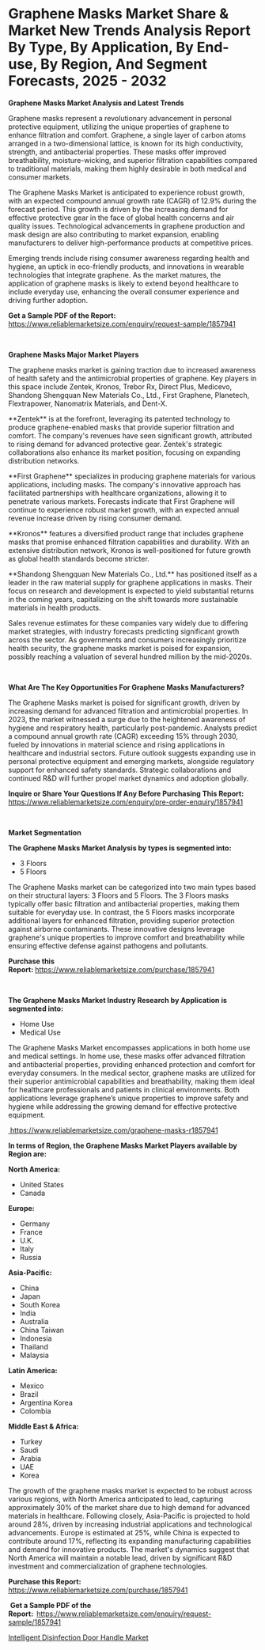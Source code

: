 <p><h1>Graphene Masks Market Share & Market New Trends Analysis Report By Type, By Application, By End-use, By Region, And Segment Forecasts, 2025 - 2032</h1></p><p><strong>Graphene Masks Market Analysis and Latest Trends</strong></p>
<p><p>Graphene masks represent a revolutionary advancement in personal protective equipment, utilizing the unique properties of graphene to enhance filtration and comfort. Graphene, a single layer of carbon atoms arranged in a two-dimensional lattice, is known for its high conductivity, strength, and antibacterial properties. These masks offer improved breathability, moisture-wicking, and superior filtration capabilities compared to traditional materials, making them highly desirable in both medical and consumer markets.</p><p>The Graphene Masks Market is anticipated to experience robust growth, with an expected compound annual growth rate (CAGR) of 12.9% during the forecast period. This growth is driven by the increasing demand for effective protective gear in the face of global health concerns and air quality issues. Technological advancements in graphene production and mask design are also contributing to market expansion, enabling manufacturers to deliver high-performance products at competitive prices.</p><p>Emerging trends include rising consumer awareness regarding health and hygiene, an uptick in eco-friendly products, and innovations in wearable technologies that integrate graphene. As the market matures, the application of graphene masks is likely to extend beyond healthcare to include everyday use, enhancing the overall consumer experience and driving further adoption.</p></p>
<p><strong>Get a Sample PDF of the Report:&nbsp;</strong> <a href="https://www.reliablemarketsize.com/enquiry/request-sample/1857941?utm_campaign=2278&utm_medium=2&utm_source=Github&utm_content=ia&utm_term=10022025&utm_id=graphene-masks">https://www.reliablemarketsize.com/enquiry/request-sample/1857941</a></p>
<p>&nbsp;</p>
<p><strong>Graphene Masks Major Market Players</strong></p>
<p><p>The graphene masks market is gaining traction due to increased awareness of health safety and the antimicrobial properties of graphene. Key players in this space include Zentek, Kronos, Trebor Rx, Direct Plus, Medicevo, Shandong Shengquan New Materials Co., Ltd., First Graphene, Planetech, Flextrapower, Nanomatrix Materials, and Dent-X.</p><p>**Zentek** is at the forefront, leveraging its patented technology to produce graphene-enabled masks that provide superior filtration and comfort. The company's revenues have seen significant growth, attributed to rising demand for advanced protective gear. Zentek's strategic collaborations also enhance its market position, focusing on expanding distribution networks.</p><p>**First Graphene** specializes in producing graphene materials for various applications, including masks. The company's innovative approach has facilitated partnerships with healthcare organizations, allowing it to penetrate various markets. Forecasts indicate that First Graphene will continue to experience robust market growth, with an expected annual revenue increase driven by rising consumer demand.</p><p>**Kronos** features a diversified product range that includes graphene masks that promise enhanced filtration capabilities and durability. With an extensive distribution network, Kronos is well-positioned for future growth as global health standards become stricter.</p><p>**Shandong Shengquan New Materials Co., Ltd.** has positioned itself as a leader in the raw material supply for graphene applications in masks. Their focus on research and development is expected to yield substantial returns in the coming years, capitalizing on the shift towards more sustainable materials in health products.</p><p>Sales revenue estimates for these companies vary widely due to differing market strategies, with industry forecasts predicting significant growth across the sector. As governments and consumers increasingly prioritize health security, the graphene masks market is poised for expansion, possibly reaching a valuation of several hundred million by the mid-2020s.</p></p>
<p>&nbsp;</p>
<p><strong>What Are The Key Opportunities For Graphene Masks Manufacturers?</strong></p>
<p><p>The Graphene Masks market is poised for significant growth, driven by increasing demand for advanced filtration and antimicrobial properties. In 2023, the market witnessed a surge due to the heightened awareness of hygiene and respiratory health, particularly post-pandemic. Analysts predict a compound annual growth rate (CAGR) exceeding 15% through 2030, fueled by innovations in material science and rising applications in healthcare and industrial sectors. Future outlook suggests expanding use in personal protective equipment and emerging markets, alongside regulatory support for enhanced safety standards. Strategic collaborations and continued R&D will further propel market dynamics and adoption globally.</p></p>
<p><strong>Inquire or Share Your Questions If Any Before Purchasing This Report:</strong> <a href="https://www.reliablemarketsize.com/enquiry/pre-order-enquiry/1857941?utm_campaign=2278&utm_medium=2&utm_source=Github&utm_content=ia&utm_term=10022025&utm_id=graphene-masks">https://www.reliablemarketsize.com/enquiry/pre-order-enquiry/1857941</a></p>
<p>&nbsp;</p>
<p><strong>Market Segmentation</strong></p>
<p><strong>The Graphene Masks Market Analysis by types is segmented into:</strong></p>
<p><ul><li>3 Floors</li><li>5 Floors</li></ul></p>
<p><p>The Graphene Masks market can be categorized into two main types based on their structural layers: 3 Floors and 5 Floors. The 3 Floors masks typically offer basic filtration and antibacterial properties, making them suitable for everyday use. In contrast, the 5 Floors masks incorporate additional layers for enhanced filtration, providing superior protection against airborne contaminants. These innovative designs leverage graphene's unique properties to improve comfort and breathability while ensuring effective defense against pathogens and pollutants.</p></p>
<p><strong>Purchase this Report:&nbsp;</strong><a href="https://www.reliablemarketsize.com/purchase/1857941?utm_campaign=2278&utm_medium=2&utm_source=Github&utm_content=ia&utm_term=10022025&utm_id=graphene-masks">https://www.reliablemarketsize.com/purchase/1857941</a></p>
<p>&nbsp;</p>
<p><strong>The Graphene Masks Market Industry Research by Application is segmented into:</strong></p>
<p><ul><li>Home Use</li><li>Medical Use</li></ul></p>
<p><p>The Graphene Masks Market encompasses applications in both home use and medical settings. In home use, these masks offer advanced filtration and antibacterial properties, providing enhanced protection and comfort for everyday consumers. In the medical sector, graphene masks are utilized for their superior antimicrobial capabilities and breathability, making them ideal for healthcare professionals and patients in clinical environments. Both applications leverage graphene’s unique properties to improve safety and hygiene while addressing the growing demand for effective protective equipment.</p></p>
<p><a href="https://www.reliablemarketsize.com/graphene-masks-r1857941?utm_campaign=2278&utm_medium=2&utm_source=Github&utm_content=ia&utm_term=10022025&utm_id=graphene-masks">&nbsp;https://www.reliablemarketsize.com/graphene-masks-r1857941</a></p>
<p><strong>In terms of Region, the Graphene Masks Market Players available by Region are:</strong></p>
<p>
    <p> <strong> North America: </strong>
        <ul>
            <li>United States</li>
            <li>Canada</li>
        </ul>
        </p> 
    <p> <strong> Europe: </strong>
        <ul>
            <li>Germany</li>
            <li>France</li>
            <li>U.K.</li>
            <li>Italy</li>
            <li>Russia</li>
        </ul>
        </p> 
    <p> <strong> Asia-Pacific: </strong>
        <ul>
            <li>China</li>
            <li>Japan</li>
            <li>South Korea</li>
            <li>India</li>
            <li>Australia</li>
            <li>China Taiwan</li>
            <li>Indonesia</li>
            <li>Thailand</li>
            <li>Malaysia</li>
        </ul>
        </p> 
    <p> <strong> Latin America: </strong>
        <ul>
            <li>Mexico</li>
            <li>Brazil</li>
            <li>Argentina Korea</li>
            <li>Colombia</li>
        </ul>
        </p> 
    <p> <strong> Middle East & Africa: </strong>
        <ul>
            <li>Turkey</li>
            <li>Saudi</li>
            <li>Arabia</li>
            <li>UAE</li>
            <li>Korea</li>
        </ul>
    </p>
    </p>
<p><p>The growth of the graphene masks market is expected to be robust across various regions, with North America anticipated to lead, capturing approximately 30% of the market share due to high demand for advanced materials in healthcare. Following closely, Asia-Pacific is projected to hold around 28%, driven by increasing industrial applications and technological advancements. Europe is estimated at 25%, while China is expected to contribute around 17%, reflecting its expanding manufacturing capabilities and demand for innovative products. The market's dynamics suggest that North America will maintain a notable lead, driven by significant R&D investment and commercialization of graphene technologies.</p></p>
<p><strong>Purchase this Report: </strong><a href="https://www.reliablemarketsize.com/purchase/1857941?utm_campaign=2278&utm_medium=2&utm_source=Github&utm_content=ia&utm_term=10022025&utm_id=graphene-masks">https://www.reliablemarketsize.com/purchase/1857941</a></p>
<p>&nbsp;<strong>Get a Sample PDF of the Report:&nbsp;&nbsp;</strong><a href="https://www.reliablemarketsize.com/enquiry/request-sample/1857941?utm_campaign=2278&utm_medium=2&utm_source=Github&utm_content=ia&utm_term=10022025&utm_id=graphene-masks">https://www.reliablemarketsize.com/enquiry/request-sample/1857941</a></p>
<p><strong></strong></p>
<p><p><a href="https://github.com/sholympia197070/Market-Research-Report-List-1/blob/main/intelligent-disinfection-door-handle-market.md?utm_campaign=2278&utm_medium=2&utm_source=Github&utm_content=ia&utm_term=10022025&utm_id=graphene-masks">Intelligent Disinfection Door Handle Market</a></p></p>